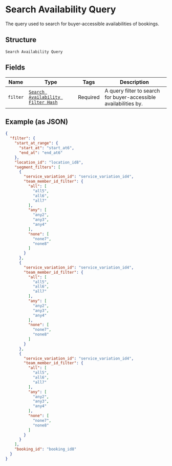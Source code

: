 
# Search Availability Query

The query used to search for buyer-accessible availabilities of bookings.

## Structure

`Search Availability Query`

## Fields

| Name | Type | Tags | Description |
|  --- | --- | --- | --- |
| `filter` | [`Search Availability Filter Hash`](../../doc/models/search-availability-filter.md) | Required | A query filter to search for buyer-accessible availabilities by. |

## Example (as JSON)

```json
{
  "filter": {
    "start_at_range": {
      "start_at": "start_at6",
      "end_at": "end_at6"
    },
    "location_id": "location_id8",
    "segment_filters": [
      {
        "service_variation_id": "service_variation_id4",
        "team_member_id_filter": {
          "all": [
            "all5",
            "all6",
            "all7"
          ],
          "any": [
            "any2",
            "any3",
            "any4"
          ],
          "none": [
            "none7",
            "none8"
          ]
        }
      },
      {
        "service_variation_id": "service_variation_id4",
        "team_member_id_filter": {
          "all": [
            "all5",
            "all6",
            "all7"
          ],
          "any": [
            "any2",
            "any3",
            "any4"
          ],
          "none": [
            "none7",
            "none8"
          ]
        }
      },
      {
        "service_variation_id": "service_variation_id4",
        "team_member_id_filter": {
          "all": [
            "all5",
            "all6",
            "all7"
          ],
          "any": [
            "any2",
            "any3",
            "any4"
          ],
          "none": [
            "none7",
            "none8"
          ]
        }
      }
    ],
    "booking_id": "booking_id8"
  }
}
```

